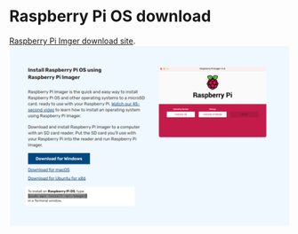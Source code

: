 # Raspberry Pi OS download

[Raspberry Pi Imger download site](https://www.raspberrypi.com/software/).
![Raspberry Pi Imger download](https://github.com/CBNU-Raspberry-Pi/Raspberry-Pi-Spectrometer/blob/main/setting%20img/Raspberry%20Pi%20Imager.png "Raspberry Pi Imger download 이미지")